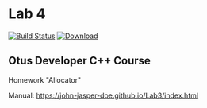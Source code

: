 # Lab 4
[![Build Status](https://travis-ci.com/John-Jasper-Doe/Lab3.svg?branch=master)](https://travis-ci.com/John-Jasper-Doe/Lab3)
[ ![Download](https://api.bintray.com/packages/john-jasper-doe/otus-cpp/homeworks/images/download.svg?version=allocator) ](https://bintray.com/john-jasper-doe/otus-cpp/homeworks/allocator/link)

## Otus Developer C++ Course
Homework "Allocator"

Manual: https://john-jasper-doe.github.io/Lab3/index.html
